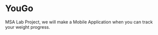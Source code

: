 # YouGo
MSA Lab Project, we will make a Mobile Application when you can track your weight progress. 
